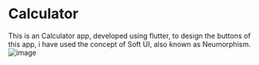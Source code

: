 # Calculator
This is an Calculator app, developed using flutter, to design the buttons of this app, i have used the concept of Soft UI, also known as
Neumorphism.
![image](https://user-images.githubusercontent.com/71991617/172384981-183a832b-1947-4904-b541-9a38df216847.png)

